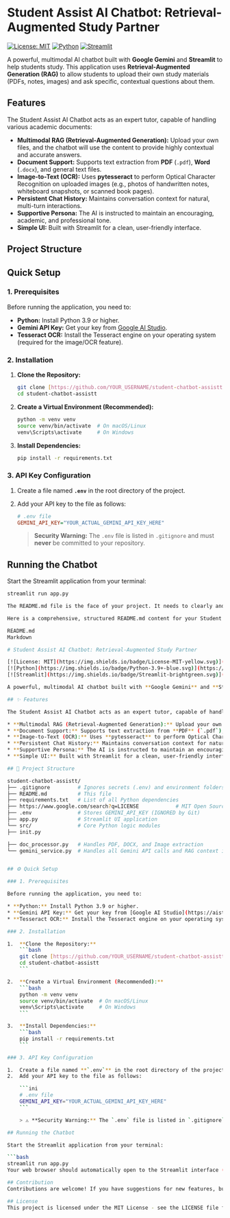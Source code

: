 # Student Assist AI Chatbot: Retrieval-Augmented Study Partner

[![License: MIT](https://img.shields.io/badge/License-MIT-yellow.svg)](https://opensource.org/licenses/MIT)
[![Python](https://img.shields.io/badge/Python-3.9+-blue.svg)](https://www.python.org/downloads/)
[![Streamlit](https://img.shields.io/badge/Streamlit-brightgreen.svg)](https://streamlit.io/)

A powerful, multimodal AI chatbot built with **Google Gemini** and **Streamlit** to help students study. This application uses **Retrieval-Augmented Generation (RAG)** to allow students to upload their own study materials (PDFs, notes, images) and ask specific, contextual questions about them.

##  Features

The Student Assist AI Chatbot acts as an expert tutor, capable of handling various academic documents:

* **Multimodal RAG (Retrieval-Augmented Generation):** Upload your own files, and the chatbot will use the content to provide highly contextual and accurate answers.
* **Document Support:** Supports text extraction from **PDF** (`.pdf`), **Word** (`.docx`), and general text files.
* **Image-to-Text (OCR):** Uses **pytesseract** to perform Optical Character Recognition on uploaded images (e.g., photos of handwritten notes, whiteboard snapshots, or scanned book pages).
* **Persistent Chat History:** Maintains conversation context for natural, multi-turn interactions.
* **Supportive Persona:** The AI is instructed to maintain an encouraging, academic, and professional tone.
* **Simple UI:** Built with Streamlit for a clean, user-friendly interface.

##  Project Structure
##  Quick Setup

### 1. Prerequisites

Before running the application, you need to:

* **Python:** Install Python 3.9 or higher.
* **Gemini API Key:** Get your key from [Google AI Studio](https://aistudio.google.com/app/apikey).
* **Tesseract OCR:** Install the Tesseract engine on your operating system (required for the image/OCR feature).

### 2. Installation

1.  **Clone the Repository:**
    ```bash
    git clone [https://github.com/YOUR_USERNAME/student-chatbot-assistt.git](https://github.com/YOUR_USERNAME/student-chatbot-assistt.git)
    cd student-chatbot-assistt
    ```

2.  **Create a Virtual Environment (Recommended):**
    ```bash
    python -m venv venv
    source venv/bin/activate  # On macOS/Linux
    venv\Scripts\activate     # On Windows
    ```

3.  **Install Dependencies:**
    ```bash
    pip install -r requirements.txt
    ```

### 3. API Key Configuration

1.  Create a file named **`.env`** in the root directory of the project.
2.  Add your API key to the file as follows:

    ```ini
    # .env file
    GEMINI_API_KEY="YOUR_ACTUAL_GEMINI_API_KEY_HERE"
    ```

    > **Security Warning:** The `.env` file is listed in `.gitignore` and must **never** be committed to your repository.

## Running the Chatbot

Start the Streamlit application from your terminal:

```bash
streamlit run app.py

The README.md file is the face of your project. It needs to clearly and attractively explain what the project does, its features, and how to set it up and run it.

Here is a comprehensive, structured README.md content for your Student Assist AI Chatbot project.

README.md
Markdown

# Student Assist AI Chatbot: Retrieval-Augmented Study Partner

[![License: MIT](https://img.shields.io/badge/License-MIT-yellow.svg)](https://opensource.org/licenses/MIT)
[![Python](https://img.shields.io/badge/Python-3.9+-blue.svg)](https://www.python.org/downloads/)
[![Streamlit](https://img.shields.io/badge/Streamlit-brightgreen.svg)](https://streamlit.io/)

A powerful, multimodal AI chatbot built with **Google Gemini** and **Streamlit** to help students study. This application uses **Retrieval-Augmented Generation (RAG)** to allow students to upload their own study materials (PDFs, notes, images) and ask specific, contextual questions about them.

## ✨ Features

The Student Assist AI Chatbot acts as an expert tutor, capable of handling various academic documents:

* **Multimodal RAG (Retrieval-Augmented Generation):** Upload your own files, and the chatbot will use the content to provide highly contextual and accurate answers.
* **Document Support:** Supports text extraction from **PDF** (`.pdf`), **Word** (`.docx`), and general text files.
* **Image-to-Text (OCR):** Uses **pytesseract** to perform Optical Character Recognition on uploaded images (e.g., photos of handwritten notes, whiteboard snapshots, or scanned book pages).
* **Persistent Chat History:** Maintains conversation context for natural, multi-turn interactions.
* **Supportive Persona:** The AI is instructed to maintain an encouraging, academic, and professional tone.
* **Simple UI:** Built with Streamlit for a clean, user-friendly interface.

## 📁 Project Structure

student-chatbot-assistt/
├── .gitignore         # Ignores secrets (.env) and environment folders
├── README.md          # This file
├── requirements.txt   # List of all Python dependencies
├── https://www.google.com/search?q=LICENSE            # MIT Open Source License
├── .env               # Stores GEMINI_API_KEY (IGNORED by Git)
├── app.py             # Streamlit UI application
└── src/               # Core Python logic modules
├── init.py

├── doc_processor.py   # Handles PDF, DOCX, and Image extraction
└── gemini_service.py  # Handles all Gemini API calls and RAG context injection


## ⚙️ Quick Setup

### 1. Prerequisites

Before running the application, you need to:

* **Python:** Install Python 3.9 or higher.
* **Gemini API Key:** Get your key from [Google AI Studio](https://aistudio.google.com/app/apikey).
* **Tesseract OCR:** Install the Tesseract engine on your operating system (required for the image/OCR feature).

### 2. Installation

1.  **Clone the Repository:**
    ```bash
    git clone [https://github.com/YOUR_USERNAME/student-chatbot-assistt.git](https://github.com/YOUR_USERNAME/student-chatbot-assistt.git)
    cd student-chatbot-assistt
    ```

2.  **Create a Virtual Environment (Recommended):**
    ```bash
    python -m venv venv
    source venv/bin/activate  # On macOS/Linux
    venv\Scripts\activate     # On Windows
    ```

3.  **Install Dependencies:**
    ```bash
    pip install -r requirements.txt
    ```

### 3. API Key Configuration

1.  Create a file named **`.env`** in the root directory of the project.
2.  Add your API key to the file as follows:

    ```ini
    # .env file
    GEMINI_API_KEY="YOUR_ACTUAL_GEMINI_API_KEY_HERE"
    ```

    > ⚠️ **Security Warning:** The `.env` file is listed in `.gitignore` and must **never** be committed to your repository.

## Running the Chatbot

Start the Streamlit application from your terminal:

```bash
streamlit run app.py
Your web browser should automatically open to the Streamlit interface (usually at http://localhost:8501).

## Contribution
Contributions are welcome! If you have suggestions for new features, bug fixes, or performance improvements, please feel free to open an issue or submit a pull request.

## License
This project is licensed under the MIT License - see the LICENSE file for details.







